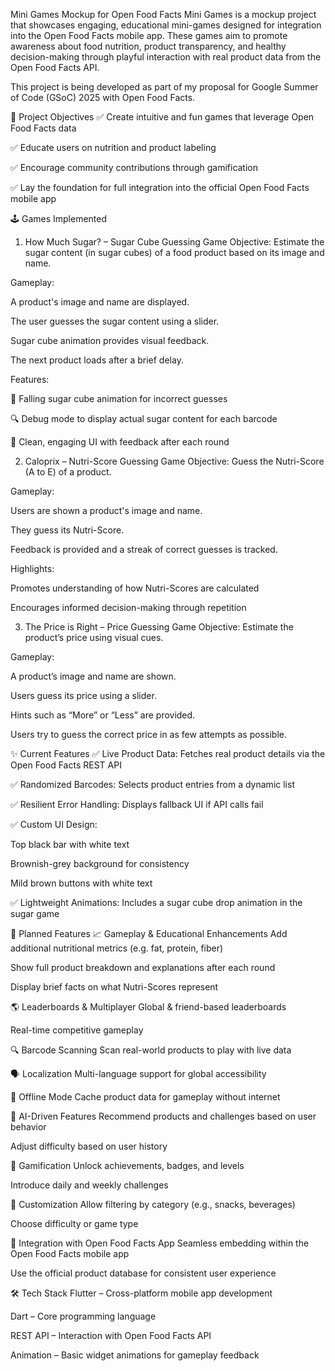 Mini Games Mockup for Open Food Facts
Mini Games is a mockup project that showcases engaging, educational mini-games designed for integration into the Open Food Facts mobile app. These games aim to promote awareness about food nutrition, product transparency, and healthy decision-making through playful interaction with real product data from the Open Food Facts API.

This project is being developed as part of my proposal for Google Summer of Code (GSoC) 2025 with Open Food Facts.

🎯 Project Objectives
✅ Create intuitive and fun games that leverage Open Food Facts data

✅ Educate users on nutrition and product labeling

✅ Encourage community contributions through gamification

✅ Lay the foundation for full integration into the official Open Food Facts mobile app

🕹️ Games Implemented
1. How Much Sugar? – Sugar Cube Guessing Game
Objective: Estimate the sugar content (in sugar cubes) of a food product based on its image and name.

Gameplay:

A product's image and name are displayed.

The user guesses the sugar content using a slider.

Sugar cube animation provides visual feedback.

The next product loads after a brief delay.

Features:

🍭 Falling sugar cube animation for incorrect guesses

🔍 Debug mode to display actual sugar content for each barcode

🎨 Clean, engaging UI with feedback after each round

2. Caloprix – Nutri-Score Guessing Game
Objective: Guess the Nutri-Score (A to E) of a product.

Gameplay:

Users are shown a product's image and name.

They guess its Nutri-Score.

Feedback is provided and a streak of correct guesses is tracked.

Highlights:

Promotes understanding of how Nutri-Scores are calculated

Encourages informed decision-making through repetition

3. The Price is Right – Price Guessing Game
Objective: Estimate the product’s price using visual cues.

Gameplay:

A product’s image and name are shown.

Users guess its price using a slider.

Hints such as “More” or “Less” are provided.

Users try to guess the correct price in as few attempts as possible.

✨ Current Features
✅ Live Product Data: Fetches real product details via the Open Food Facts REST API

✅ Randomized Barcodes: Selects product entries from a dynamic list

✅ Resilient Error Handling: Displays fallback UI if API calls fail

✅ Custom UI Design:

Top black bar with white text

Brownish-grey background for consistency

Mild brown buttons with white text

✅ Lightweight Animations: Includes a sugar cube drop animation in the sugar game

🔮 Planned Features
📈 Gameplay & Educational Enhancements
Add additional nutritional metrics (e.g. fat, protein, fiber)

Show full product breakdown and explanations after each round

Display brief facts on what Nutri-Scores represent

🌎 Leaderboards & Multiplayer
Global & friend-based leaderboards

Real-time competitive gameplay

🔍 Barcode Scanning
Scan real-world products to play with live data

🗣️ Localization
Multi-language support for global accessibility

📡 Offline Mode
Cache product data for gameplay without internet

🧠 AI-Driven Features
Recommend products and challenges based on user behavior

Adjust difficulty based on user history

🏅 Gamification
Unlock achievements, badges, and levels

Introduce daily and weekly challenges

🧩 Customization
Allow filtering by category (e.g., snacks, beverages)

Choose difficulty or game type

📱 Integration with Open Food Facts App
Seamless embedding within the Open Food Facts mobile app

Use the official product database for consistent user experience

🛠️ Tech Stack
Flutter – Cross-platform mobile app development

Dart – Core programming language

REST API – Interaction with Open Food Facts API

Animation – Basic widget animations for gameplay feedback
